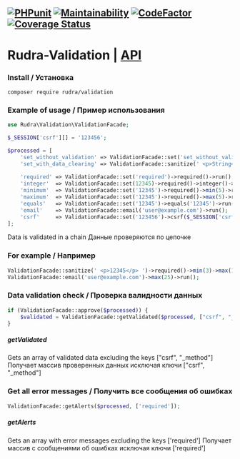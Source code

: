 [![PHPunit](https://github.com/Jagepard/Rudra-Validation/actions/workflows/php.yml/badge.svg)](https://github.com/Jagepard/Rudra-Validation/actions/workflows/php.yml)
[![Maintainability](https://qlty.sh/badges/93cd20b9-7b49-45c0-ab12-23381185d28f/maintainability.svg)](https://qlty.sh/gh/Jagepard/projects/Rudra-Validation)
[![CodeFactor](https://www.codefactor.io/repository/github/jagepard/rudra-validation/badge)](https://www.codefactor.io/repository/github/jagepard/rudra-validation)
[![Coverage Status](https://coveralls.io/repos/github/Jagepard/Rudra-Validation/badge.svg?branch=master)](https://coveralls.io/github/Jagepard/Rudra-Validation?branch=master)
-----

# Rudra-Validation | [API](https://github.com/Jagepard/Rudra-Validation/blob/master/docs.md "Documentation API")
### Install / Установка
```
composer require rudra/validation
```
### Example of usage / Пример использования 
```php
use Rudra\Validation\ValidationFacade;

$_SESSION['csrf'][] = '123456';

$processed = [
    'set_without_validation' => ValidationFacade::set('set_without_validation')->run();
    'set_with_data_clearing' => ValidationFacade::sanitize(' <p>String</p> ')->run();
    
    'required' => ValidationFacade::set('required')->required()->run(),
    'integer'  => ValidationFacade::set(12345)->required()->integer()->run(),
    'minimum'  => ValidationFacade::set('12345')->required()->min(5)->run();
    'maximum'  => ValidationFacade::set('12345')->required()->max(5)->run();
    'equals'   => ValidationFacade::set('12345')->equals('12345')->run();
    'email'    => ValidationFacade::email('user@example.com')->run();
    'csrf'     => ValidationFacade::set('123456')->csrf($_SESSION['csrf'])->run();
];
```
Data is validated in a chain
Данные проверяются по цепочке
### For example / Например
```php
ValidationFacade::sanitize(' <p>12345</p> ')->required()->min(3)->max(10)->equals('12345')->run();
ValidationFacade::email('user@example.com')->max(25)->run();
```
### Data validation check / Проверка валидности данных
```php
if (ValidationFacade::approve($processed)) {
    $validated = ValidationFacade::getValidated($processed, ["csrf", "_method"]);
}
```
##### getValidated
Gets an array of validated data excluding the keys ["csrf", "_method"]
Получает массив проверенных данных исключая ключи ["csrf", "_method"]
### Get all error messages / Получить все сообщения об ошибках
```php
ValidationFacade::getAlerts($processed, ['required']);
```
##### getAlerts
Gets an array with error messages excluding the keys ['required']
Получает массив с сообщениями об ошибках исключая ключи ['required']